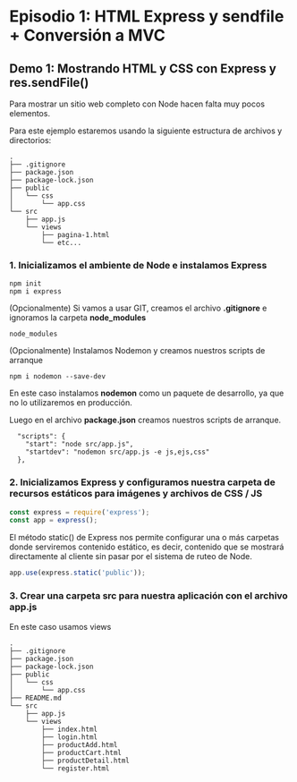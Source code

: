 # Episodio 1:  HTML Express y sendfile + Conversión a MVC

## Demo 1: Mostrando HTML y CSS con Express y res.sendFile()

Para mostrar un sitio web completo con Node hacen falta muy pocos elementos.

Para este ejemplo estaremos usando la siguiente estructura de archivos y directorios:

```
.
├── .gitignore
├── package.json
├── package-lock.json
├── public
│   └── css
│       └── app.css
└── src
    ├── app.js
    └── views
        ├── pagina-1.html
        └── etc...
```

### 1. Inicializamos el ambiente de Node e instalamos Express

```
npm init
npm i express
```

(Opcionalmente) Si vamos a usar GIT, creamos el archivo **.gitignore** e ignoramos la carpeta **node_modules**

```
node_modules
```

(Opcionalmente) Instalamos Nodemon y creamos nuestros scripts de arranque

```
npm i nodemon --save-dev
```

En este caso instalamos **nodemon** como un paquete de desarrollo, ya que no lo utilizaremos en producción.

Luego en el archivo **package.json** creamos nuestros scripts de arranque.

```
  "scripts": {
    "start": "node src/app.js",
    "startdev": "nodemon src/app.js -e js,ejs,css"
  },
```

### 2. Inicializamos Express y configuramos nuestra carpeta de recursos estáticos para imágenes y archivos de CSS / JS

```javascript
const express = require('express');
const app = express();
```

El método static() de Express nos permite configurar una o más carpetas donde serviremos contenido estático, es decir, contenido que se mostrará directamente al cliente sin pasar por el sistema de ruteo de Node. 

```javascript
app.use(express.static('public'));
```

### 3. Crear una carpeta **src** para nuestra aplicación con el archivo **app.js**



En este caso usamos views

```
.
├── .gitignore
├── package.json
├── package-lock.json
├── public
│   └── css
│       └── app.css
├── README.md
└── src
    ├── app.js
    └── views
        ├── index.html
        ├── login.html
        ├── productAdd.html
        ├── productCart.html
        ├── productDetail.html
        └── register.html
```